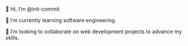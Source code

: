 👋 Hi, I’m @init-commit.

🌱 I’m currently learning software engineering.

💞️ I’m looking to collaborate on web development projects to advance my skills.
